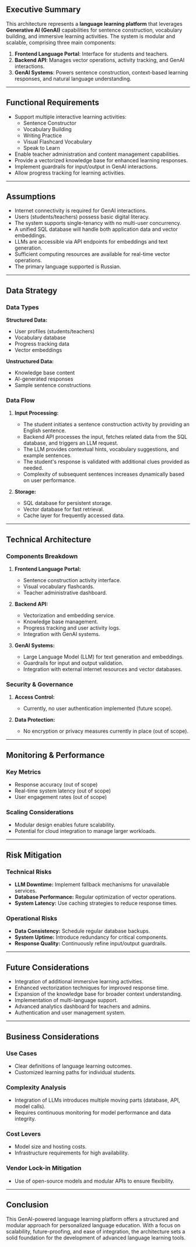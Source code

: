 ## Executive Summary

This architecture represents a **language learning platform** that leverages **Generative AI (GenAI)** capabilities for sentence construction, vocabulary building, and immersive learning activities. The system is modular and scalable, comprising three main components:

1. **Frontend Language Portal**: Interface for students and teachers.
2. **Backend API**: Manages vector operations, activity tracking, and GenAI interactions.
3. **GenAI Systems**: Powers sentence construction, context-based learning responses, and natural language understanding.

---

## Functional Requirements

- Support multiple interactive learning activities:
  - Sentence Constructor
  - Vocabulary Building
  - Writing Practice
  - Visual Flashcard Vocabulary
  - Speak to Learn
- Enable teacher administration and content management capabilities.
- Provide a vectorized knowledge base for enhanced learning responses.
- Implement guardrails for input/output in GenAI interactions.
- Allow progress tracking for learning activities.

---

## Assumptions

- Internet connectivity is required for GenAI interactions.
- Users (students/teachers) possess basic digital literacy.
- The system supports single-tenancy with no multi-user concurrency.
- A unified SQL database will handle both application data and vector embeddings.
- LLMs are accessible via API endpoints for embeddings and text generation.
- Sufficient computing resources are available for real-time vector operations.
- The primary language supported is Russian.

---

## Data Strategy

### Data Types

**Structured Data:**
- User profiles (students/teachers)
- Vocabulary database
- Progress tracking data
- Vector embeddings

**Unstructured Data:**
- Knowledge base content
- AI-generated responses
- Sample sentence constructions

### Data Flow

1. **Input Processing:**
   - The student initiates a sentence construction activity by providing an English sentence.
   - Backend API processes the input, fetches related data from the SQL database, and triggers an LLM request.
   - The LLM provides contextual hints, vocabulary suggestions, and example sentences.
   - The student's response is validated with additional clues provided as needed.
   - Complexity of subsequent sentences increases dynamically based on user performance.

2. **Storage:**
   - SQL database for persistent storage.
   - Vector database for fast retrieval.
   - Cache layer for frequently accessed data.

---

## Technical Architecture

### Components Breakdown

1. **Frontend Language Portal:**
   - Sentence construction activity interface.
   - Visual vocabulary flashcards.
   - Teacher administrative dashboard.

2. **Backend API:**
   - Vectorization and embedding service.
   - Knowledge base management.
   - Progress tracking and user activity logs.
   - Integration with GenAI systems.

3. **GenAI Systems:**
   - Large Language Model (LLM) for text generation and embeddings.
   - Guardrails for input and output validation.
   - Integration with external internet resources and vector databases.

### Security & Governance

1. **Access Control:**
   - Currently, no user authentication implemented (future scope).

2. **Data Protection:**
   - No encryption or privacy measures currently in place (out of scope).

---

## Monitoring & Performance

### Key Metrics

- Response accuracy (out of scope)
- Real-time system latency (out of scope)
- User engagement rates (out of scope)

### Scaling Considerations

- Modular design enables future scalability.
- Potential for cloud integration to manage larger workloads.

---

## Risk Mitigation

### Technical Risks
- **LLM Downtime:** Implement fallback mechanisms for unavailable services.
- **Database Performance:** Regular optimization of vector operations.
- **System Latency:** Use caching strategies to reduce response times.

### Operational Risks
- **Data Consistency:** Schedule regular database backups.
- **System Uptime:** Introduce redundancy for critical components.
- **Response Quality:** Continuously refine input/output guardrails.

---

## Future Considerations

- Integration of additional immersive learning activities.
- Enhanced vectorization techniques for improved response time.
- Expansion of the knowledge base for broader context understanding.
- Implementation of multi-language support.
- Advanced analytics dashboard for teachers and admins.
- Authentication and user management system.

---

## Business Considerations

### Use Cases
- Clear definitions of language learning outcomes.
- Customized learning paths for individual students.

### Complexity Analysis
- Integration of LLMs introduces multiple moving parts (database, API, model calls).
- Requires continuous monitoring for model performance and data integrity.

### Cost Levers
- Model size and hosting costs.
- Infrastructure requirements for high availability.

### Vendor Lock-in Mitigation
- Use of open-source models and modular APIs to ensure flexibility.

---

## Conclusion

This GenAI-powered language learning platform offers a structured and modular approach for personalized language education. With a focus on scalability, future-proofing, and ease of integration, the architecture sets a solid foundation for the development of advanced language learning tools.